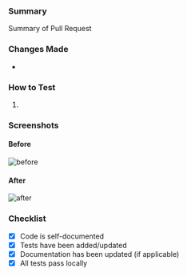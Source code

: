 ### Summary

Summary of Pull Request

### Changes Made

-

### How to Test

1.

### Screenshots

#### Before

![before](url_to_image)

#### After

![after](url_to_image)

### Checklist

-   [x] Code is self-documented
-   [x] Tests have been added/updated
-   [x] Documentation has been updated (if applicable)
-   [x] All tests pass locally
